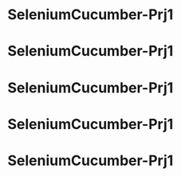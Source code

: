 # SeleniumCucumber-Prj1
# SeleniumCucumber-Prj1
# SeleniumCucumber-Prj1
# SeleniumCucumber-Prj1
# SeleniumCucumber-Prj1
